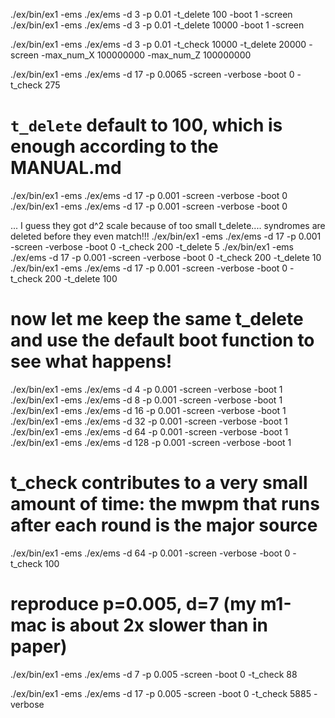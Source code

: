 

./ex/bin/ex1 -ems ./ex/ems -d 3 -p 0.01 -t_delete 100 -boot 1 -screen
./ex/bin/ex1 -ems ./ex/ems -d 3 -p 0.01 -t_delete 10000 -boot 1 -screen


./ex/bin/ex1 -ems ./ex/ems -d 3 -p 0.01 -t_check 10000 -t_delete 20000 -screen -max_num_X 100000000 -max_num_Z 100000000


./ex/bin/ex1 -ems ./ex/ems -d 17 -p 0.0065 -screen -verbose -boot 0 -t_check 275

# `t_delete` default to 100, which is enough according to the MANUAL.md
./ex/bin/ex1 -ems ./ex/ems -d 17 -p 0.001 -screen -verbose -boot 0
./ex/bin/ex1 -ems ./ex/ems -d 17 -p 0.001 -screen -verbose -boot 0


... I guess they got d^2 scale because of too small t_delete.... syndromes are deleted before they even match!!!
./ex/bin/ex1 -ems ./ex/ems -d 17 -p 0.001 -screen -verbose -boot 0 -t_check 200 -t_delete 5
./ex/bin/ex1 -ems ./ex/ems -d 17 -p 0.001 -screen -verbose -boot 0 -t_check 200 -t_delete 10
./ex/bin/ex1 -ems ./ex/ems -d 17 -p 0.001 -screen -verbose -boot 0 -t_check 200 -t_delete 100


# now let me keep the same t_delete and use the default boot function to see what happens!
./ex/bin/ex1 -ems ./ex/ems -d 4 -p 0.001 -screen -verbose -boot 1
./ex/bin/ex1 -ems ./ex/ems -d 8 -p 0.001 -screen -verbose -boot 1
./ex/bin/ex1 -ems ./ex/ems -d 16 -p 0.001 -screen -verbose -boot 1
./ex/bin/ex1 -ems ./ex/ems -d 32 -p 0.001 -screen -verbose -boot 1
./ex/bin/ex1 -ems ./ex/ems -d 64 -p 0.001 -screen -verbose -boot 1
./ex/bin/ex1 -ems ./ex/ems -d 128 -p 0.001 -screen -verbose -boot 1

# t_check contributes to a very small amount of time: the mwpm that runs after each round is the major source
./ex/bin/ex1 -ems ./ex/ems -d 64 -p 0.001 -screen -verbose -boot 0 -t_check 100


# reproduce p=0.005, d=7  (my m1-mac is about 2x slower than in paper)
./ex/bin/ex1 -ems ./ex/ems -d 7 -p 0.005 -screen -boot 0 -t_check 88


./ex/bin/ex1 -ems ./ex/ems -d 17 -p 0.005 -screen -boot 0 -t_check 5885 -verbose
